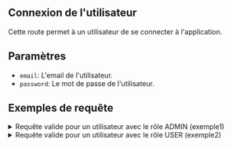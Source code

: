 ## Connexion de l'utilisateur

Cette route permet à un utilisateur de se connecter à l'application.

## Paramètres

- `email`: L'email de l'utilisateur.
- `password`: Le mot de passe de l'utilisateur.


## Exemples de requête

<details>
<summary>Requête valide pour un utilisateur avec le rôle ADMIN (exemple1) </summary>

```json
{
    "email": "admin@example.com",
    "password": "SuperSecureP@ss123"
}
```
</details>

<details>
<summary>Requête valide pour un utilisateur avec le rôle USER (exemple2) </summary>

```json
{
    "email": "user@example.com",
    "password": "MotDePasseSecurisé123!"
}
```
</details>